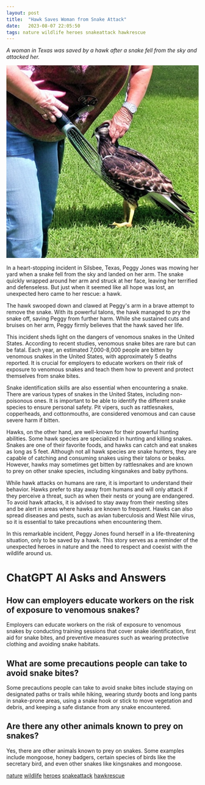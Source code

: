 ```yaml
---
layout: post
title:  "Hawk Saves Woman from Snake Attack"
date:   2023-08-07 22:05:50 
tags: nature wildlife heroes snakeattack hawkrescue
---
```

*A woman in Texas was saved by a hawk after a snake fell from the sky and attacked her.*

![Peggy Jones, mowing attacked hawk intervened on the Silsbee, Texas that has yard](/assets/cdbfd3bf-96bc-4f31-8d39-f145281dcf0c.jpg "Hawk Saves Woman from Snake Attack")

In a heart-stopping incident in Silsbee, Texas, Peggy Jones was mowing her yard when a snake fell from the sky and landed on her arm. The snake quickly wrapped around her arm and struck at her face, leaving her terrified and defenseless. But just when it seemed like all hope was lost, an unexpected hero came to her rescue: a hawk.

The hawk swooped down and clawed at Peggy's arm in a brave attempt to remove the snake. With its powerful talons, the hawk managed to pry the snake off, saving Peggy from further harm. While she sustained cuts and bruises on her arm, Peggy firmly believes that the hawk saved her life.

This incident sheds light on the dangers of venomous snakes in the United States. According to recent studies, venomous snake bites are rare but can be fatal. Each year, an estimated 7,000-8,000 people are bitten by venomous snakes in the United States, with approximately 5 deaths reported. It is crucial for employers to educate workers on their risk of exposure to venomous snakes and teach them how to prevent and protect themselves from snake bites.

Snake identification skills are also essential when encountering a snake. There are various types of snakes in the United States, including non-poisonous ones. It is important to be able to identify the different snake species to ensure personal safety. Pit vipers, such as rattlesnakes, copperheads, and cottonmouths, are considered venomous and can cause severe harm if bitten.

Hawks, on the other hand, are well-known for their powerful hunting abilities. Some hawk species are specialized in hunting and killing snakes. Snakes are one of their favorite foods, and hawks can catch and eat snakes as long as 5 feet. Although not all hawk species are snake hunters, they are capable of catching and consuming snakes using their talons or beaks. However, hawks may sometimes get bitten by rattlesnakes and are known to prey on other snake species, including kingsnakes and baby pythons.

While hawk attacks on humans are rare, it is important to understand their behavior. Hawks prefer to stay away from humans and will only attack if they perceive a threat, such as when their nests or young are endangered. To avoid hawk attacks, it is advised to stay away from their nesting sites and be alert in areas where hawks are known to frequent. Hawks can also spread diseases and pests, such as avian tuberculosis and West Nile virus, so it is essential to take precautions when encountering them.

In this remarkable incident, Peggy Jones found herself in a life-threatening situation, only to be saved by a hawk. This story serves as a reminder of the unexpected heroes in nature and the need to respect and coexist with the wildlife around us.


# ChatGPT AI Asks and Answers
## How can employers educate workers on the risk of exposure to venomous snakes?
Employers can educate workers on the risk of exposure to venomous snakes by conducting training sessions that cover snake identification, first aid for snake bites, and preventive measures such as wearing protective clothing and avoiding snake habitats.

## What are some precautions people can take to avoid snake bites?
Some precautions people can take to avoid snake bites include staying on designated paths or trails while hiking, wearing sturdy boots and long pants in snake-prone areas, using a snake hook or stick to move vegetation and debris, and keeping a safe distance from any snake encountered.

## Are there any other animals known to prey on snakes?
Yes, there are other animals known to prey on snakes. Some examples include mongoose, honey badgers, certain species of birds like the secretary bird, and even other snakes like kingsnakes and mongoose.


[nature](/tags/nature) [wildlife](/tags/wildlife) [heroes](/tags/heroes) [snakeattack](/tags/snakeattack) [hawkrescue](/tags/hawkrescue)